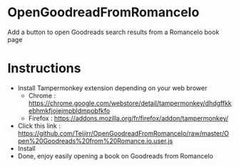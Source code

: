 # OpenGoodreadFromRomanceIo
Add a button to open Goodreads search results from a RomanceIo book page

# Instructions
- Install Tampermonkey extension depending on your web brower
  - Chrome : https://chrome.google.com/webstore/detail/tampermonkey/dhdgffkkebhmkfjojejmpbldmpobfkfo
  - Firefox : https://addons.mozilla.org/fr/firefox/addon/tampermonkey/
- Click this link : https://github.com/Teijirr/OpenGoodreadFromRomanceIo/raw/master/Open%20Goodreads%20from%20Romance.io.user.js
- Install
- Done, enjoy easily opening a book on Goodreads from RomanceIo
